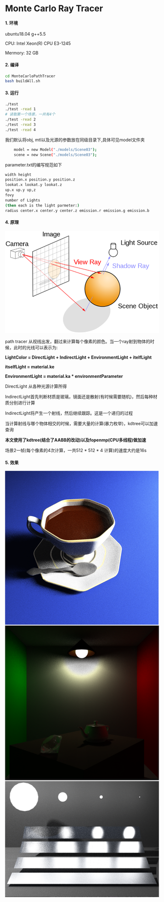 # Monte Carlo Ray Tracer

#### 1. 环境

ubuntu18.04  g++5.5 

CPU: Intel Xeon(R) CPU E3-1245 

Mermory: 32 GB

#### 2. 编译

```bash
cd MonteCarloPathTracer
bash buildAll.sh
```

#### 3. 运行

```bash
./test
./test -read 1 
# 读取第一个场景，一共有4个
./test -read 2
./test -read 3
./test -read 4
```

我们默认将obj, mtl以及光源的参数放在同级目录下,具体可见model文件夹

```bash
    model = new Model("./models/Scene03");
    scene = new Scene("./models/Scene03");
```

parameter.txt的编写规范如下

```bash
width height
position.x position.y position.z
lookat.x lookat.y lookat.z
up.x up.y up,z
fovy
number of Lights
(then each is the light parmeter:) 
radius center.x center.y center.z emission.r emission.g emission.b
```

#### 4. 原理

<img src="./docs/raytracing_diagram.png">

path tracer 从视线出发，翻过来计算每个像素的颜色。当一个ray射到物体的时候，此时的光线可以表示为:

**LightColor = DirectLight + IndirectLight + EnvironmentLight + itelfLight** 

**itselfLight = material.ke**

**EnvironmentLight =  material.ka * environmentParameter**

DirectLight 从各种光源计算所得

IndirectLight首先判断材质是玻璃，镜面还是散射(有时候需要随机)，然后每种材质分别进行计算

IndirectLight将产生一个射线，然后继续跟踪。这是一个递归的过程

当计算射线与哪个物体相交的时候，需要大量的计算(暴力枚举)，kdtree可以加速查询

**本文使用了kdtree(结合了AABB的改动)以及fopenmp(CPU多线程)做加速**

场景2一帧(每个像素的4次计算，一共512 * 512 * 4 计算)的速度大约是16s



#### 5. 效果

<img src="./docs/result1.png">

<img src="./docs/result2.png">

<img src="./docs/result3.png">